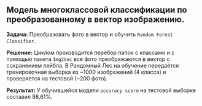 ## Модель многоклассовой классификации по преобразованному в вектор изображению.

**Задача:** Преобразовать фото в вектор и обучить `Random Forest Classifier`. 

**Решение:** Циклом производится перебор папок с классами и с помощью пакета `Img2Vec` все фото преображаются в вектор с сохранением лейбла. В Рандомный Лес на обучение передаётся тренировочная выборка из ~1000 изображений (4 класса) и проверяется на тестовой (~200 фото).

**Результат:** У обучившейся модели `accuracy score` на тестовой выборке составил 98,61%.